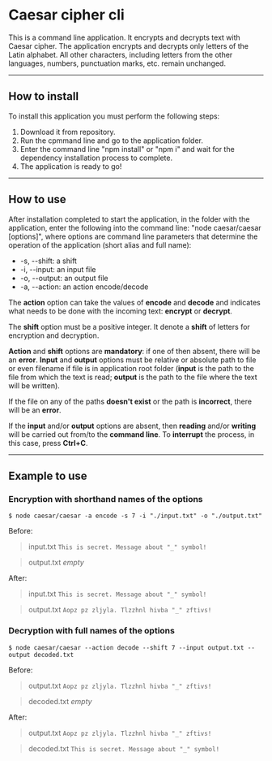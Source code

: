 # Caesar cipher cli

This is a command line application. It encrypts and decrypts text with Caesar cipher. The application encrypts and decrypts only letters of the Latin alphabet. All other characters, including letters from the other languages, numbers, punctuation marks, etc. remain unchanged.

---

## How to install

To install this application you must perform the following steps:
1. Download it from repository.
2. Run the cpmmand line and go to the application folder.
3. Enter the command line "npm install" or "npm i" and wait for the dependency installation process to complete.
4. The application is ready to go!

---

## How to use

After installation completed to start the application, in the folder with the application, enter the following into the command line: "node caesar/caesar [options]", where options are command line parameters that determine the operation of the application (short alias and full name):
* -s, --shift: a shift
* -i, --input: an input file
* -o, --output: an output file
* -a, --action: an action encode/decode


The **action** option can take the values of **encode** and **decode** and indicates what needs to be done with the incoming text: **encrypt** or **decrypt**.

The **shift** option must be a positive integer. It denote a **shift** of letters for encryption and decryption.

**Action** and **shift** options are **mandatory**: if one of then absent, there will be an **error**. **Input** and **output** options must be relative or absolute path to file or even filename if file is in application root folder (**input** is the path to the file from which the text is read; **output** is the path to the file where the text will be written).

If the file on any of the paths **doesn't exist** or the path is **incorrect**, there will be an **error**.

If the **input** and/or **output** options are absent, then **reading** and/or **writing** will be carried out from/to the **command line**. To **interrupt** the process, in this case, press **Ctrl+C**.

---

## Example to use

### Encryption with shorthand names of the options

```terminal
$ node caesar/caesar -a encode -s 7 -i "./input.txt" -o "./output.txt"
```

Before:
> input.txt
> `This is secret. Message about "_" symbol!`

> output.txt
> *empty*

After:
> input.txt
> `This is secret. Message about "_" symbol!`

> output.txt
> `Aopz pz zljyla. Tlzzhnl hivba "_" zftivs!`
 
 ### Decryption with full names of the options

```terminal
$ node caesar/caesar --action decode --shift 7 --input output.txt --output decoded.txt
```

Before:
> output.txt
> `Aopz pz zljyla. Tlzzhnl hivba "_" zftivs!`

> decoded.txt
> *empty*

After:
> output.txt
> `Aopz pz zljyla. Tlzzhnl hivba "_" zftivs!`

> decoded.txt
> `This is secret. Message about "_" symbol!`